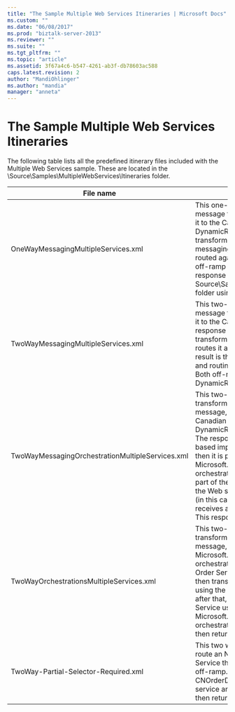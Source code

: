 ```yaml
---
title: "The Sample Multiple Web Services Itineraries | Microsoft Docs"
ms.custom: ""
ms.date: "06/08/2017"
ms.prod: "biztalk-server-2013"
ms.reviewer: ""
ms.suite: ""
ms.tgt_pltfrm: ""
ms.topic: "article"
ms.assetid: 3f67a4c6-b547-4261-ab3f-db78603ac588
caps.latest.revision: 2
author: "MandiOhlinger"
ms.author: "mandia"
manager: "anneta"
---
```

# The Sample Multiple Web Services Itineraries
The following table lists all the predefined itinerary files included with the Multiple Web Services sample. These are located in the \Source\Samples\MultipleWebServices\Itineraries folder.  
  
|File name|Description|  
|---------------|-----------------|  
|OneWayMessagingMultipleServices.xml|This one-way itinerary transforms an NAOrderDoc message to a CNOrderDoc message and then routes it to the Candian Order Service using the off-ramp DynamicResolutionSolicitResp. The response is then transformed to the CNOrderDoc message using the messaging-based transform service and then it is routed again to the Canadian Order Service using the off-ramp DynamicResolutionSolicitResp. The response returned is routed to the Source\Samples\DynamicResolution\Test\Filedrop\Out folder using the routing service.|  
|TwoWayMessagingMultipleServices.xml|This two-way itinerary transforms an NAOrderDoc message to a CNOrderDoc message and then routes it to the Canadian Order Service. It then takes the response from the Canadian Order Service, transforms it to a CNOrderDoc message, and then routes it again to the Canadian Order Service. The result is then returned to the caller. All transformation and routing takes place through messaging services. Both off-ramps use the DynamicResolutionSolicitRespForwarder send port.|  
|TwoWayMessagingOrchestrationMultipleServices.xml|This two-way itinerary uses messaging services to transform an NAOrderDoc message to a CNOrderDoc message, and then it routes that message to the Canadian Order Service using the DynamicResolutionSolicitRespForwarder send port. The response is transformed using the orchestration-based implementation of the transform service, and then it is passed to the custom Microsoft.Practices.ESB.Routing.TwoWay orchestration-based itinerary service provided as part of the sample. This service sends a message to the Web service specified by the associated resolver (in this case, the Canadian Order Service), and then it receives and returns the response from the service. This response is then sent back to the caller.|  
|TwoWayOrchestrationsMultipleServices.xml|This two-way itinerary uses a messaging service to transform an NAOrderDoc message to a CNOrderDoc message, and then it uses the Microsoft.Practices.ESB.Routing.TwoWay orchestration to route that message to the Canadian Order Service and return the result. The message is then transformed back to a CNOrderDoc message using the orchestration-based transform service; after that, it is sent back to the Canadian Order Service using the Microsoft.Practices.ESB.Routing.TwoWay orchestration-based itinerary service. The result is then returned to the caller.|  
|TwoWay-Partial-Selector-Required.xml|This two way itinerary uses a messaging service to route an NAOrderDoc message to the Canadian Order Service through the DynamicResolutionSolicitResp off-ramp. The NAOrderDoc is transformed to CNOrderDoc using the messaging-based transform service and Canadian service called. The response is then returned back to caller.|
